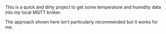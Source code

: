 This is a quick and dirty project to get some temperature and humidity data into my local MQTT broker.

The approach shown here isn't particularly recommended but it works for me.

